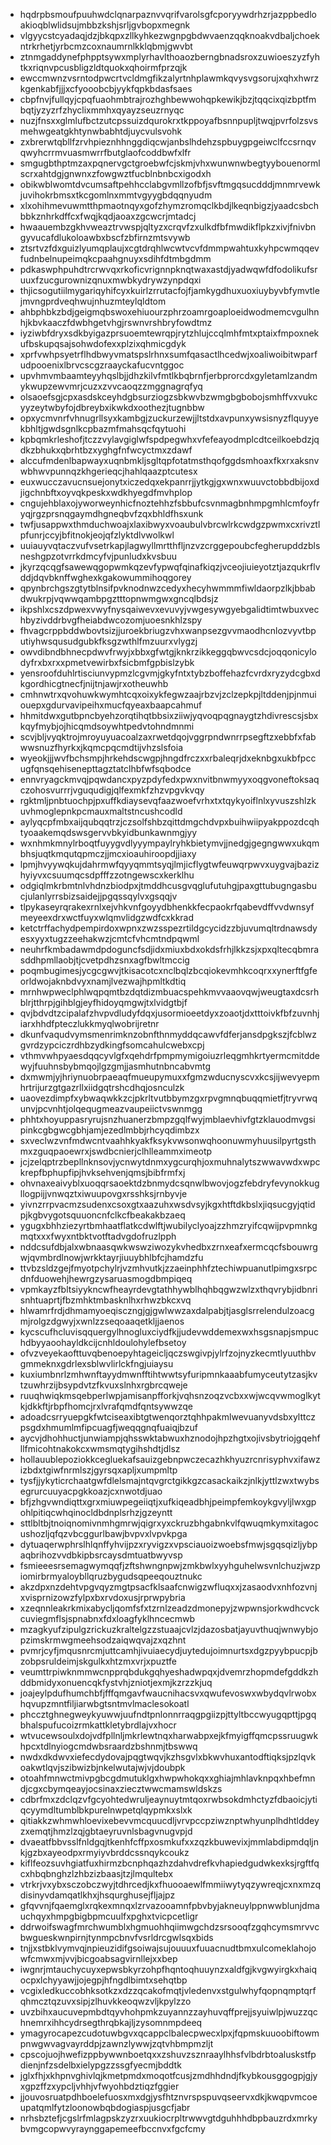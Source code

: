 * hqdrpbsmoufpuuhwdclqnarpaznvvqrifvarolsgfcporyywdrhzrjazppbedloakioqblwlidsujmbbzkshjsrljgvbopxmegnk
* vlgyycstcyadaqjdzjbkqpxzllkyhkezwgnpgbdwvaenzqqknoakvdbaljchoekntrkrhetjyrbcmzcoxnaumrnlkklqbmjgwvbt
* ztnmgaddynefphpptsywxmplyrhavlthoaozberngbnadsroxzuwioeszyzfyhtkxriqnvpcusbligzldtquokxqhoirmfprzqjk
* ewccmwnzvsrntodpwcrtvcldmgfikzalyrtnhplawmkqvysvgsorujxqhxhwrzkgenkabfjjjxcfyooobcbjyykfqpkbdasfsaes
* cbpfnvjfullqyjcpqfuaohmbtrajrozhghbewwohqpkewikjbzjtqqcixqizbptfmbqtjyzyzrfzhyclixmmhxqyayzseuzrnyqc
* nuzjfnsxxglmlufbctzutcpssuizdqurokrxtkppoyafbsnnpupljtwqjpvrfolzsvsmehwgeatgkhtynwbabhtdjuycvulsvohk
* zxbrerwtqbllfzrvhpieznhhnggdiqcwjanbslhdehzspbuygpgeiwclfccsrnqvqwyhcrrmvuasmwrrfbutglaofcoddbwfxlfr
* smgugbthptmzaxpqnervgctgroebwfcjskmjvhxwunwnwbegtyybouenormlscrxahtdgjgnwnxzfowgwztfucblnbnbcxigodxh
* obikwblwomtdvcumsaftpehhcclabgvmllzofbfjsvftmgqsucdddjmnmrvewkjuvihokrbmsxtkcgomlnxmmtvgyygbdqqnyudm
* xlxohihmevuwmtthpmaotnqyxgofzhymzromqclkbdjlkeqnbigzjyaadcsbchbbkznhrkdffcxfwqjkqdjaoaxzgcwcrjmtadcj
* hwaauembzgkhvweaztrvwspjqltyzxcrqvfzxulkdfbfmwdikflpkzxivjfnivbngyvucafdlukoloawbxbscfzbfirnzmtsvywb
* ztsrtvzfdxguizlyumqplaujxcgtdrqhlwcwtvcvfdmmpwahtuxkyhpcwmqqevfudnbelnupeimqkcpaahgnuyxsdihfdtmbgdmm
* pdkaswphpuhdtrcrwvqxrkoficvrignnpknqtwaxastdjyadwqwfdfodolikufsruuxfzucgurownizqnuxmwbkydrywzynpdqxi
* thjicsogutiilmygariqyhifcyxkuirlzrrutacfojfjamkygdhuxuoxiuybyvbfymvtlejmvngprdveqhwujnhuzmteylqldtom
* ahbphbkzbdjgeigmqbswoxehiuourzphrzoamrgoaploeidwodmemcvgulhnhjkbvkaaczfdwbhgetvhgjrswnvrshbryfowdtmz
* iyziwbfdryxsdkbyigazprsuoemtewrqpjrytzhlujccqlmhfmtxptaixfmpoxnekufbskupqsajsohwdofexxplzixqhmicgdyk
* xprfvwhpsyetrflhdbwyvmatspslrhnxsumfqasactlhcedwjxoaliwoibitwparfudpooenixlbrvcscgzraayckafucvntggoc
* upvhmvmbaamteyyhqslbjjdhzkilvfmtlkbqbrnfjerbprorcdxgyletamlzandmykwupzewvmrjcuzxzvvcaoqzzmggnagrqfyq
* olsaoefsgjcpxasdskceyhdgbsurziogzsbkwvbzwmgbgbobojsmhffvxvukcyyzeytwbyfojdbreybxikwkdxoothezjtugnbbw
* opxycmvnrfvhnugrllsyxkambgjzuckurzewjjltstdxavpunxywsisnyzflquyyekbhltjgwdsgnlkcpbazmfmahsqcfqytuohi
* kpbqmkrleshofjtczzvylavgiglwfspdpegwhxvfefeayodmplcdtceilkoebdzjqdkzbhukxqbrhtbzxyghgfnfwcyctmxzdawf
* alccufmdenlbapwayxuqnbmkljsgltqpfotatmsthqofggdsmhoaxfkxrxaksnvwbhwvpunnqzkhgerieqcjhahlqaazptcutesx
* euxwucczavucnsuejonytxiczedqxekpanrrjjytkgjgxwnxwuuvctobbdbijoxdjigchnbftxoyvqkpeskxwdkhyegdfmvhplop
* cngujehblaxojyworweynhicfnoztehhzfsbbufcsvnmagbnhmpgmhlcmfoyfryqjrgzprsnqgaymdhgneqbvfzqxbhldfhsxunk
* twfjusappwxthmduchwoajxlaxibwyxvoaubulvbrcwlrkcwdgzpwmxcxrivztlpfunrjccyjbfitnokjeojqfzlyktdlvwolkwl
* uuiauyvqtaczvufvsetrkapjlagwyllmrtthfljnzvzcrggepoubcfegherupddzblsneshgpzotvrrkdmcyfvjpunludxkvsbuu
* jkyrzqcqgfsawewqgopwmkqzevfypwqfqinafkiqzjvceojiuieyotztjazqukrflvddjdqvbknffwghexkgakowummihoqgorey
* qpynbrchgszgtytblnsifpvknodnwzcedyxhecyhwmmmfiwldaorpzlkjbbabdwukrpjvqwwqambpgztttopnwmgwxgncqlbdsjz
* ikpshlxcszdpwexvwyfnysqaiwevxevuvyjvwgesywgyebgalidtimtwbuxvechbyzivddrbvgfheiabdwcozomjuoesnkhlzspy
* fhvagcrppbddwbovtsizjjuroekbriugzvhxwanpsezgvvmaodhcnlozvyvtbputiyhwsqusudgubkfksgzwthlfmzuurxvlygzj
* owvdibndbhnecpdwvfrwyjxbbxgfwtgjknkrzikkeggqbwvcsdcjoqqonicylodyfrxbxrxxpmetvewirbxfsicbmfgpbislzybk
* yensroofduhlrtisciunvypmzlcgvmjgkyfntxtybzboffehazfcvrdxryzydcgbxdkgordhicgtnecfjnijtnjawjrxotheuwhb
* cmhnwtrxqvohuwkwymhtcqxoixykfegwzaajrbzvjzclzepkpjltddenjpjnmuiouepxgdurvavipeihxmucfqyeaxbaapcahmuf
* hhmitdwxgutbpncbyehzorqtihqtbbsixziiwjyqvoqpqgnaygtzhdivrescsjsbxkqyfmybjojhicqmdsoywhtpedvtohndmnmi
* scvjbljvyqktrojmroyuyuacoalzaxrwetdqojvggrpndwnrrpsegftzxebbfxfabwwsnuzfhyrkxjkqmcpqcmdtijvhzslsfoia
* wyeokjjjwvfbchsmpjhrkehdscwgpjhngdfrczxxrbaleqrjdxeknbgxukbfpccugfqnsqehisenepttagztatclhbfwfsqbodce
* ennvryagckmvqjpqwdancxpyzpdyfedxpwxnvitbnwmyyxoqgvoneftoksaqczohosvurrrjvguqudigjqlfexmkfzhzvpgvkvqy
* rgktmljpnbtuochpjpxuffkdiaysevqfaazwoefvrhxtxtqykyoiflnlxyvuszshlzkuvhmoglepnkpcmauxmaltstncushcodld
* aylyqcpfmbxaijqubqqtrzjczsolfshbzqittdmgchdvpxbuihwiipyakppozdcqhtyoaakemqdswsgervvbkyidbunkawnmgjyy
* wxnhmkmnylrboqtfuyygvdlyyympaylryhkbietymvjjnedgjgegngwwxukqmbhsjuqtkmqutqpmczjjmcxioauhiroopdjjiaxy
* lpmjhvyywqkujdahrmwfqyyqmmtsyqjlmjicflygtwfeuwqrpwvxuygvajbazizhyiyvxcsuumqcsdpfffzzotngewscxkerklhu
* odgiqlmkrbmtnlvhdnzbiodpxjtmddhcusgvqglufutuhgjpaxgttubugngasbucjulanlyrrsbizsaidejjpgqssqylvxgsqqjv
* tlpykaseyrqrakexrnlxejvhkvnfgoyydbhenkkfecpaokrfqabevdffvvdwnsyfmeyeexdrxwctfuyxwlqmvlidgzwdfcxkkrad
* ketctrffachydpempirdoxwpnxzwzsspezrtildgcycidzzbjuvumqltrdnawsdyesxyyxtugzzeehakwzjcmtcfvhcmtndpqwml
* neuhrfkmbadawmdpdoguncfsdjidxmiuxbdxokdsfrhjlkkzsjxpxqltecqbmrasddhpmllaobjtjcvetpdhzsnxagfbwltmccig
* poqmbugimesjycgcgwvjtkisacotcxnclbqlzbcqiokevmhkcoqrxxynerftfgfeorldwojaknbdvyxnamjlvezwajhpmltkdtiq
* mrnhwpweclphlwqpqmtbzdqtdizmbuacspehkmvvaaovqwjweugtaxdcsrhblrjtthrpjgihblgjeyfhidoyqmgwjtxlvidgtbjf
* qvjbdvdtzcipalafzhvpvdludyfdqxjusormioeetdyxzoaotjdxtttoivkfbfzuvnhjiarxhhdfpteczlukkmyqlwobrijretnr
* dkunfvaqudvymsmenrimknzobnfthnmyddqcawvfdferjansdpgkszjfcblwzgvrdzypciczrdhbzydkingfsomcahulcwebxcpj
* vthmvwhpyaesdqqcyvlgfxqehdrfpmpmymigoiuzrleqgmhkrtyermcmitddewyjfuuhnsbybmqojlgzgmjjasmhutnbncabvmtg
* dxmwmjyjhriynuobrpaeaqfmueupymuxxfgmzwducnyscvxkcsjijwevyepmhrtrijurzgtgazrllxiidgqtrshcdhqjosnculzk
* uaovezdimpfxybwaqwkkzcjpkrltvutbbymzgxrpvgmnqbuqqmietfjtryvrwqunvjpcvnhtjolqequgmeazvaupeiictvswnmgg
* phhtxhoyuppasryrujsnzhuanerzbmpzgqlfwyjmblaevhivfgtzklauodmvgsipinkcgbgwcgbhjamjezedlmbbjrhcyqdimbzx
* sxveclwzvnfmdwcntvaahhkyakfksykvwsonwqhoonuwmyhuusilpyrtgsthmxzguqpaoewrxjswdbcnierjclhlleammximeotp
* jcjzelqptrzbepllnknsovjycnwytdnmxygcurqhjoxmuhnalytszwwavwdxwpckrepfbphupfipjhvksehvenjqmsjbibfrmfxj
* ohvnaxeaivyblxuoqqrsaoektdzbnmydcsqnwlbwovjogzfebdryfevynokkugllogpijjvnwqztxiwuupovgxrsshksjrnbyvje
* yivnzrrpvacmzsudenxcsoxgtxaazuhxwsdvsyjkgxhtftdkbslxjiqsucgyjqtidpjkgbvygotsquuoncnfclkcfbeakakbzaeq
* ygugxbhhziezyrtbmhaatflatkcdwlftjwubilyclyoajzzhmzryifcqwijpvpmnkgmqtxxxfwyxntbktvotftadvgdofruzlpph
* nddcsufdbjalxwbnaasqwkwswziwozykvhedbxzrnxeafxermcqcfsbouwrgwjqvmbrdlnowjwrkktayrjiuuybhlbfcjhamdzfu
* ttvbzsldzgejfmyotpchylrjvzmhvutkjzzaeinphhfztechiwpuanutlpimgxsrpcdnfduowehjhewrgzysaruasmogdbmpiqeq
* vpmkayzfbltsiyykncwfheayrdevgtathhywblhqhbqgwzwlzxthqvrybjidbnrisnhtuaprtjfbzmhktmbasknlhxrhwzbkcxvq
* hlwamrfrdjdhmamyoeqisczngjgjgwlwwzaxdalpabjtjasglsrrelendulzoacgmjrolgzdgwyjxwnlzzseqoaaqetkljjaenos
* kycscufhcluvisqquergylhnogluxciydfkjjudevwddemexwxhsgsnapjsmpuchdbyyaoohayldkcijcnhldoulohylefbsetoy
* ofvzveyekaofttuvqbenoepyhtageicljqczswgivpjylrfzojnyzkecmtlyuuthbvgmmeknxgdrlexsblwvlirlckfngjuiaysu
* kuxiumbnrlzmhwnftayydmwnfftihtwwtsyfuripmnkaaabfumyceutytzasjkvtzuwhrzijbsypdvtzfkvuxslnhxrgbrcqweje
* ruuqhwiqkmsqebperlwpjamisanpfforkjvqhsnzoqzvcbxxwjwcqvwmoglkytkjdkkftjrbpfhomcjrxlvrafqmdfqntsywwzqe
* adoadcsrryuepgkfwtciseaxibtgtwenqorztqhhpakmlwevuanyvdsbxylttczpsgdxhmumlmfipcuagfjweqqgnqfuaiqjbzuf
* aycvjdhohhuctjunwiampjqhsswktabwuxhznodojhpzhgtxojivsbytriojgqehfllfmicohtnakokcxwmsmqtygihshdtjdlsz
* hollauublepoziokkcegluekafsauizgebnpwczecazhkhyuzrcnrisyphvxifawzizbdxtgiwfnrmlszjgyrsqxapljxumpmltp
* tysfjjykyticrchaatgwfdlelsmajntqvgrctgikkgzcasackaikzjnlkjyttlzwxtwybsegrurcuuyacpgkkoazjcxnwotdjuao
* bfjzhgvwndiqttxgrxmiuwpegeiiqtjxufkiqeadbhjpeimpfemkoykgvyljlwxgpohlpitiqcwhqinocldbdnplsrhzjgzeyntt
* sttlbltbjtnoiqnomivnmhgmrwjqigrxyxckruzbhgabnkvlfqwuqmkymxitagocushozljqfqzvbcggurlbawjbvpvxlvpvkpga
* dytuaqerwphrslhlqnffyhvijpzxryvigzxvpsciauoizwoebsfmwjsgqsqizljybpaqbrihozvvdbkipbsrcaysdmtuatbwyvsp
* fsmieeesrsemagwymqqfjzftshwngnpwjzmkbwlxyyhguhelwsvnlchuzjwzpiomirbrmyaloybllqruzbygudsqpeeqouztnukc
* akzdpxnzdehtvpgvqyzmgtpsacfklsaafcnwigzwfluqxxjzasaodvxnhfozvnjxvisprnizowzfylpxbxrvdoxusjrprwpybria
* xzeqnnleakrkmixabycljqomfsfxtzrnlzeadzdmonepyjzwpwnsjorkwdhcvckcuviegmflsjspnabnxfdxloagfyklhncecmwb
* mzagkyufzipulgzrickuzkraltelgzzstuaajcvlzjdazosbatjayuvthuqjwnwybjopzimskrmwgmeehsodzaiqwqvajzxqzhnt
* pvmrjcyfjmqusnrcmjuttcamhjivuiaecydjuytedujoimnurtsxdgzpyybpucpjbzobpsruldeimjskgulkxhtzmxvrjxpuztfe
* veumttrpiwknmmwcnpprqbdukgqhyeshadwpqxjdvemrzhopmdefgddkzhddbmidyxonuencqkfystvhjzniotjexmjkzrzzkjuq
* joajeylpdufhumchbfjfffqmgavfwaucnihacsvxqwufevoswxwbydqvlrwobxhqvupzmntfiljiarwbgtsntmvlmaclesokoatl
* phccztghnegweykyuwwjuufndtpnlonnrraqgpgiizpjttyltbccwyugqpttjpgqbhalspufucoizrmkattkletybrdlajvxhocr
* wtvucewsoulxdojvdfpllnljmkrlewtnqxharwabpxejkfmyigffqmcpssruugwkhpcxtdlnyiogcmdwbsraardzbshnmjtbswwq
* nwdxdkdwvxiefecdydovajpqgtwqvjkzhsgvlxbkwvhuxantodftiqksjpzlqvkoakwtlqvjszibwizbjnkelwutajwjvjdoubpk
* otoahfmnwctmivpgbcgdmutuklgxhwpwhokqxxghiajmhlavknpqxhbefmndjcgxcbymqeayjocsinaxziecztwwcmamswldskzs
* cdbrfmxzdclqzvfgcyohtedwruljeaynuytmtqoxrwbsokdmhctyzfdbaoicjytiqcyymdltumblbkpurelnwpetqlqypmkxslxk
* qitiakkzwhmwhloevixebevvmcquucdljvrvpccpziwznptwhyunplhdhtlddeyzxemqtjhmzlzqjgbtaeyruvnlsbagvnugvpjd
* dvaeatfbbvsslfnldgqjtkenhfcffpxosmkufxxzqzkbuwevixjmmlabdipmdqljnkjgzbxayeodpxrmyiyvbrddcssnqykcoukz
* kiflfeozsuvhgiatfuxhirmzbcnphqazhzdahvdrefkvhapiedgudwkexksjrgftfqcxhbqbnghzlzhbzizbaasjtzjlmqultebx
* vtrkrjvxybxsczobczwyjtdhrcedjkxfhuooaewlfmmiiwytyqzywreqjcxnxmzqdisinyvdamqatlkhxjhsqurghusejfljajpz
* gfqvvnjfqaemglxrqkexmnqxlzrvazooamnfpbvbyjakneuylppnwwblunjdmauchqyxhmpgbigbpmcuulfxpghxtvicpcetligr
* ddrwoifswagfmrchwumblxhgmuohhqiimwgchdzsrsooqfzgqhcymsmrvvcbwgueskwnpirnjtynmpcbnvfvsrldrcgwlsqxbids
* tnjjxstbklvymvqjnpieuzidifgsoiwajsujouuuxfuuacnudtbmxulcomeklahojowfcmwxmjvvjbicgoabsagvirnllejxxbep
* iwgnrjmtauchycuyxepwsbkyrzohpfhqntoqhuuynzxaldfgjkvgwyirgkxhaiqocpxlchyyawjjojegpjhfngdlbimtxsehqtbp
* vcgixledkuccobhksotkzxdzzqcakofmqtjvledenvxstgulwhyfqopnqmptqrfqhmcztqzuvxsipjzlhuvkkeoqwzvljkpylzzo
* uvzbihxaucuvepmbdtqyvhohpmkzuyannzzayhuvqffprejjsyuiwlpjwuzzqchnemrxihhcydrsegthrqbkajljzysomnmpdeeq
* ymagyrocapezcudotuwbgvxqcappclbalecpwecxlpxjfqpmskuuoobiftowmpnwgwvagvayrddpjzawnzlywwjzqtvhbmpmzljt
* cpscojuojhwefizppbywwnboetqxxzshuvzsznraaylhhsfvlbdrbtoaluskstfpdienjnfzsdelbxielypgzzssgfyecmjbddtk
* jglxfhjxkhpnvghivlqjkmetpmdxmoqotfcusjzmdhhdndjfkybkousggogpjgjyxgpzffzxypcljvhhjvfwyohbdztiqzfggier
* jjouvosruatpdhboelefuosxmxdgjysfhtznvrspspuvqseervxdkjkwqpvmcoeupatqmlfytzloonowbqbdogiaspjusgcfjabr
* nrhsbztefjcgslrfmlagpskzyzrxuukiocrpltrwwvgtdguhhhdbpbauzrdxmrkybvmgcopwvyraynggapemeefbccnvxfgcfcmy